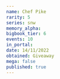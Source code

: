 ```yaml
---
name: Chef Pike
rarity: 5
series: snw
memory_alpha:
bigbook_tier: 6
events: 10
in_portal:
date: 14/11/2022
obtained: Giveaway
mega: false
published: true
---
```



